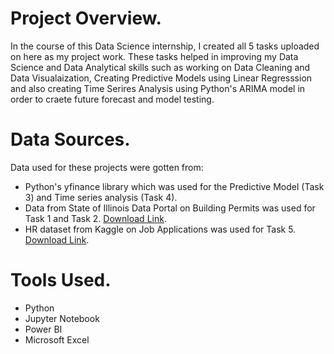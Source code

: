 # Project Overview.
In the course of this Data Science internship, I created all 5 tasks uploaded on here as my project work. These tasks helped in improving my Data Science and Data Analytical skills such as working on Data Cleaning and Data Visualaization, Creating Predictive Models using Linear Regresssion and
also creating Time Serires Analysis using Python's ARIMA model in order to craete future forecast and model testing.

# Data Sources.
Data used for these projects were gotten from:
- Python's yfinance library which was used for the Predictive Model (Task 3) and Time series analysis (Task 4).
- Data from State of Illinois Data Portal on Building Permits was used for Task 1 and Task 2. [Download Link](https://data.illinois.gov/dataset/city-of-rockford-building-permits).
- HR dataset from Kaggle on Job Applications was used for Task 5. [Download Link](https://www.kaggle.com/datasets/ayushtankha/70k-job-applicants-data-human-resource).

# Tools Used.
- Python
- Jupyter Notebook
- Power BI
- Microsoft Excel
